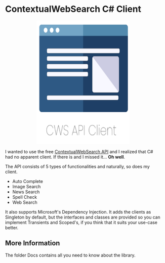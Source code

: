 # ContextualWebSearch C# Client

<div align="center">
    <img height=400 width=300 src="./logo.png" />
</div>

I wanted to use the free [ContextualWebSearch API](https://contextualweb.io/) and I realized that C# had no apparent client. If there is and I missed it... **Oh well**.  

The API consists of 5 types of functionalities and naturally, so does my client.  

* Auto Complete
* Image Search
* News Search
* Spell Check
* Web Search

It also supports Microsoft's Dependency Injection. It adds the clients as Singleton by default, but the interfaces and classes are provided so you can implement Transients and Scoped's, if you think that it suits your use-case better.

## More Information

The folder Docs contains all you need to know about the library.